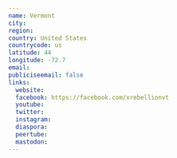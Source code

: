 ```yaml
---
name: Vermont
city:
region:
country: United States
countrycode: us
latitude: 44
longitude: -72.7
email:
publiciseemail: false
links:
  website:
  facebook: https://facebook.com/xrebellionvt
  youtube:
  twitter:
  instagram:
  diaspora:
  peertube:
  mastodon:
---
```

